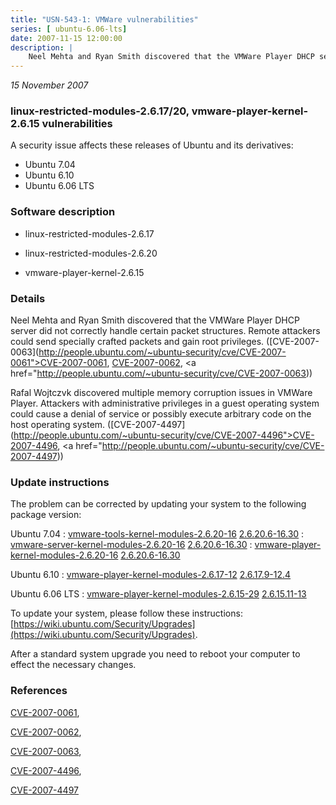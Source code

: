 ```yaml
---
title: "USN-543-1: VMWare vulnerabilities"
series: [ ubuntu-6.06-lts]
date: 2007-11-15 12:00:00
description: |
    Neel Mehta and Ryan Smith discovered that the VMWare Player DHCP server did not correctly handle certain packet structures.  Remote attackers could send specially crafted packets and gain root privileges. ([CVE-2007-0063](http://people.ubuntu.com/~ubuntu-security/cve/CVE-2007-0061">CVE-2007-0061</a>, <a href="http://people.ubuntu.com/~ubuntu-security/cve/CVE-2007-0062">CVE-2007-0062</a>, <a href="http://people.ubuntu.com/~ubuntu-security/cve/CVE-2007-0063))
--- 
```

 
 

*15 November 2007*

### linux-restricted-modules-2.6.17/20, vmware-player-kernel-2.6.15 vulnerabilities

A security issue affects these releases of Ubuntu and its derivatives:

* Ubuntu 7.04
* Ubuntu 6.10
* Ubuntu 6.06 LTS

### Software description

* linux-restricted-modules-2.6.17 

* linux-restricted-modules-2.6.20 

* vmware-player-kernel-2.6.15 

### Details

Neel Mehta and Ryan Smith discovered that the VMWare Player DHCP server did not correctly handle certain packet structures. Remote attackers could send specially crafted packets and gain root privileges. ([CVE-2007-0063](http://people.ubuntu.com/~ubuntu-security/cve/CVE-2007-0061">CVE-2007-0061</a>, <a href="http://people.ubuntu.com/~ubuntu-security/cve/CVE-2007-0062">CVE-2007-0062</a>, <a href="http://people.ubuntu.com/~ubuntu-security/cve/CVE-2007-0063))

Rafal Wojtczvk discovered multiple memory corruption issues in VMWare Player. Attackers with administrative privileges in a guest operating system could cause a denial of service or possibly execute arbitrary code on the host operating system. ([CVE-2007-4497](http://people.ubuntu.com/~ubuntu-security/cve/CVE-2007-4496">CVE-2007-4496</a>, <a href="http://people.ubuntu.com/~ubuntu-security/cve/CVE-2007-4497)) 

### Update instructions

The problem can be corrected by updating your system to the following package version:

Ubuntu 7.04
 : [vmware-tools-kernel-modules-2.6.20-16](https://launchpad.net/ubuntu/+source/linux-restricted-modules-2.6.20) <span> [2.6.20.6-16.30](https://launchpad.net/ubuntu/+source/linux-restricted-modules-2.6.20/2.6.20.6-16.30) </span> 
 : [vmware-server-kernel-modules-2.6.20-16](https://launchpad.net/ubuntu/+source/linux-restricted-modules-2.6.20) <span> [2.6.20.6-16.30](https://launchpad.net/ubuntu/+source/linux-restricted-modules-2.6.20/2.6.20.6-16.30) </span> 
 : [vmware-player-kernel-modules-2.6.20-16](https://launchpad.net/ubuntu/+source/linux-restricted-modules-2.6.20) <span> [2.6.20.6-16.30](https://launchpad.net/ubuntu/+source/linux-restricted-modules-2.6.20/2.6.20.6-16.30) </span> 

Ubuntu 6.10
 : [vmware-player-kernel-modules-2.6.17-12](https://launchpad.net/ubuntu/+source/linux-restricted-modules-2.6.17) <span> [2.6.17.9-12.4](https://launchpad.net/ubuntu/+source/linux-restricted-modules-2.6.17/2.6.17.9-12.4) </span> 

Ubuntu 6.06 LTS
 : [vmware-player-kernel-modules-2.6.15-29](https://launchpad.net/ubuntu/+source/vmware-player-kernel-2.6.15) <span> [2.6.15.11-13](https://launchpad.net/ubuntu/+source/vmware-player-kernel-2.6.15/2.6.15.11-13) </span> 

To update your system, please follow these instructions: [https://wiki.ubuntu.com/Security/Upgrades](https://wiki.ubuntu.com/Security/Upgrades).

After a standard system upgrade you need to reboot your computer to effect the necessary changes. 

### References

 
 [CVE-2007-0061](http://people.ubuntu.com/~ubuntu-security/cve/CVE-2007-0061), 

 [CVE-2007-0062](http://people.ubuntu.com/~ubuntu-security/cve/CVE-2007-0062), 

 [CVE-2007-0063](http://people.ubuntu.com/~ubuntu-security/cve/CVE-2007-0063), 

 [CVE-2007-4496](http://people.ubuntu.com/~ubuntu-security/cve/CVE-2007-4496), 

 [CVE-2007-4497](http://people.ubuntu.com/~ubuntu-security/cve/CVE-2007-4497)
 

